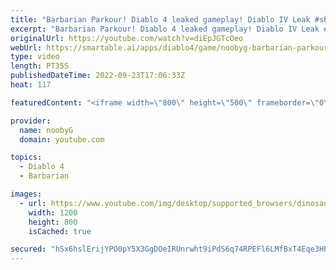 ```yaml
---
title: "Barbarian Parkour! Diablo 4 leaked gameplay! Diablo IV Leak #shorts #diablo4 #barbarian"
excerpt: "Barbarian Parkour! Diablo 4 leaked gameplay! Diablo IV Leak #shorts #diablo4 #barbarian Please subscribe for more Diablo 3 ..."
originalUrl: https://youtube.com/watch?v=diEpJGTcOeo
webUrl: https://smartable.ai/apps/diablo4/game/noobyg-barbarian-parkour-diablo-4-leaked-gameplay-diablo-iv-leak-shorts-diablo4-barbarian/
type: video
length: PT35S
publishedDateTime: 2022-09-23T17:06:33Z
heat: 117

featuredContent: "<iframe width=\"800\" height=\"500\" frameborder=\"0\" src=\"https://www.youtube.com/embed/diEpJGTcOeo\" allow=\"accelerometer; autoplay; encrypted-media; gyroscope; picture-in-picture\" allowfullscreen></iframe>"

provider:
  name: noobyG
  domain: youtube.com

topics:
  - Diablo 4
  - Barbarian

images:
  - url: https://www.youtube.com/img/desktop/supported_browsers/dinosaur.png
    width: 1200
    height: 800
    isCached: true

secured: "hSx6hslErijYPO0pY5X3GgDOeIRUnrwht9iPdS6q74RPEFl6LMfBxT4Eqe3HPErE2C6481GBaYv2kF2FqJbEqbWNiAmy43hIRj5aSkVeI5dTiMtVPN+SOqygXuw9UbkHMh16rq9LvBCQeeAgiEc5s89g2Xh6vThYa4l5ABgOE+u0CYTVqIEMf/4tBQFXru/gH6bBjWP10YwEZ8FMqgao0GtF1xpV1bZF4kKAzktwfuVGU6lhtqajhtTqLbF2ZnHJ6ppf5TLB2VdUvuzbYQ4PGQYjnisVs3PmLnaH1xaA6jLz+uGoWWuwwJPrvpOuyuwGMhRN9HRMLmXVGpJ6o8Li+jYrgGly25IvRflx0bB3V3whCUZ46wpC7g2YEn9RuRy65cu7bVJOGoLBagiHuHxTsw==;iWM1NsSzRQmhzqH21/L7dg=="
---
```



